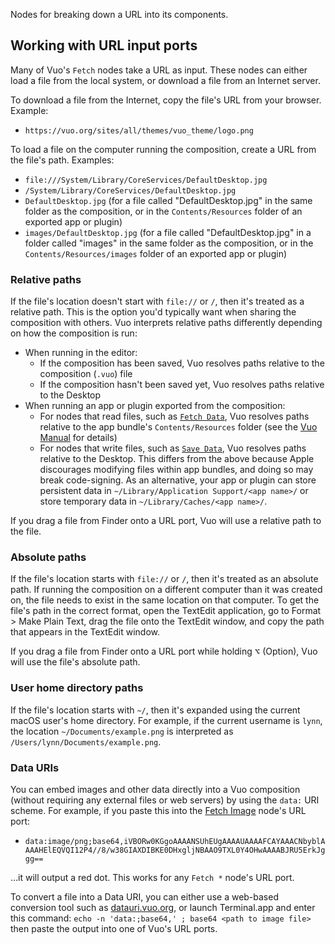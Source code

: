 Nodes for breaking down a URL into its components.

## Working with URL input ports

Many of Vuo's `Fetch` nodes take a URL as input.  These nodes can either load a file from the local system, or download a file from an Internet server.

To download a file from the Internet, copy the file's URL from your browser. Example:

   - `https://vuo.org/sites/all/themes/vuo_theme/logo.png`

To load a file on the computer running the composition, create a URL from the file's path. Examples: 

   - `file:///System/Library/CoreServices/DefaultDesktop.jpg`
   - `/System/Library/CoreServices/DefaultDesktop.jpg`
   - `DefaultDesktop.jpg` (for a file called "DefaultDesktop.jpg" in the same folder as the composition, or in the `Contents/Resources` folder of an exported app or plugin)
   - `images/DefaultDesktop.jpg` (for a file called "DefaultDesktop.jpg" in a folder called "images" in the same folder as the composition, or in the `Contents/Resources/images` folder of an exported app or plugin)

### Relative paths

If the file's location doesn't start with `file://` or `/`, then it's treated as a relative path. This is the option you'd typically want when sharing the composition with others. Vuo interprets relative paths differently depending on how the composition is run:

   - When running in the editor:
      - If the composition has been saved, Vuo resolves paths relative to the composition (`.vuo`) file
      - If the composition hasn't been saved yet, Vuo resolves paths relative to the Desktop
   - When running an app or plugin exported from the composition:
      - For nodes that read files, such as [`Fetch Data`](vuo-node://vuo.data.fetch), Vuo resolves paths relative to the app bundle's `Contents/Resources` folder (see the [Vuo Manual](https://doc.vuo.org/latest/manual/exporting-an-application.xhtml) for details)
      - For nodes that write files, such as [`Save Data`](vuo-node://vuo.data.save), Vuo resolves paths relative to the Desktop.  This differs from the above because Apple discourages modifying files within app bundles, and doing so may break code-signing.  As an alternative, your app or plugin can store persistent data in `~/Library/Application Support/<app name>/` or store temporary data in `~/Library/Caches/<app name>/`.

If you drag a file from Finder onto a URL port, Vuo will use a relative path to the file.

### Absolute paths

If the file's location starts with `file://` or `/`, then it's treated as an absolute path. If running the composition on a different computer than it was created on, the file needs to exist in the same location on that computer. To get the file's path in the correct format, open the TextEdit application, go to Format > Make Plain Text, drag the file onto the TextEdit window, and copy the path that appears in the TextEdit window. 

If you drag a file from Finder onto a URL port while holding <kbd>⌥</kbd> (Option), Vuo will use the file's absolute path.

### User home directory paths
If the file's location starts with `~/`, then it's expanded using the current macOS user's home directory.  For example, if the current username is `lynn`, the location `~/Documents/example.png` is interpreted as `/Users/lynn/Documents/example.png`.

### Data URIs

You can embed images and other data directly into a Vuo composition (without requiring any external files or web servers) by using the `data:` URI scheme.  For example, if you paste this into the [Fetch Image](vuo-node://vuo.image.fetch) node's URL port:

   - `data:image/png;base64,iVBORw0KGgoAAAANSUhEUgAAAAUAAAAFCAYAAACNbyblAAAAHElEQVQI12P4//8/w38GIAXDIBKE0DHxgljNBAAO9TXL0Y4OHwAAAABJRU5ErkJggg==`

…it will output a red dot.  This works for any `Fetch *` node's URL port.

To convert a file into a Data URI, you can either use a web-based conversion tool such as [datauri.vuo.org](https://datauri.vuo.org), or launch Terminal.app and enter this command: `echo -n 'data:;base64,' ; base64 <path to image file>` then paste the output into one of Vuo's URL ports.

